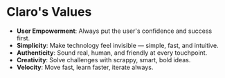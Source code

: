 # Claro's Values

- **User Empowerment**: Always put the user's confidence and success first.
- **Simplicity**: Make technology feel invisible — simple, fast, and intuitive.
- **Authenticity**: Sound real, human, and friendly at every touchpoint.
- **Creativity**: Solve challenges with scrappy, smart, bold ideas.
- **Velocity**: Move fast, learn faster, iterate always.
